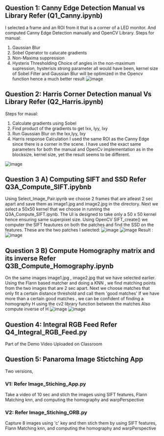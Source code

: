 ## Question 1: Canny Edge Detection Manual vs Library Refer (Q1_Canny.ipynb)

I selected a frame and an ROI from it that is a corner of a LED monitor. And computed Canny Edge Detection manually and OpenCV Library.
Steps for manual:
1) Gaussian Blur
2) Sobel Operator to calucate gradients
3) Non-Maxima suppression
4) Hysteris Thresholding
Choice of angles in the non-maximum supression, hysterisis strong parameter all would have been, kernel size of Sobel Filter and Gaussian Blur will be optimized in the Opencv function hence a much better result
![image](https://github.com/pvdsan/Assignment2/assets/22724124/91fc70e1-b922-4a57-81aa-3fc4957b71d3)


## Question 2: Harris Corner Detection manual Vs Library Refer (Q2_Harris.ipynb)
Steps for maual:
1) Calculate gradients using Sobel
2) Find product of the gradients to get Ixx, Iyy, Ixy
3) Run Gaussian Blur on the Ixx,Iyy, Ixy
4) Harris response Calculation
I used the same ROI as the Canny Edge since there is a corner in the scene.
I have used the exact same parameters for both the manual and OpenCv implementation as in the blocksize, kernel size, yet the result seems to be different.

![image](https://github.com/pvdsan/Assignment2/assets/22724124/a863d1b2-8630-471e-8aef-9fb8176edcdc)



## Question 3 A) Computing SIFT and SSD  Refer Q3A_Compute_SIFT.ipybnb
Using Select_Image_Pair.ipynb we choose 2 frames that are atleast 2 sec apart and save them as image1.jpg and image2.jpg in the directory.
Next we select a 50x50 kernel that we choose in running the Q3A_Compute_SIFT.ipynb. The UI is designed to take only a 50 x 50 kernel hence ensuring same superpixel size.
Using OpenCV SIFT_create() we computer the SIFT feautures on both the patches and find the SSD on the features.
These are the two patches I selected:
![image](https://github.com/pvdsan/Assignment2/assets/22724124/aeabd18d-ef71-4570-af71-3f4f76cba12f)
![image](https://github.com/pvdsan/Assignment2/assets/22724124/1ef65ccf-513f-4146-bccb-a8f5d4f7211d)
Result : ![image](https://github.com/pvdsan/Assignment2/assets/22724124/b173cb3a-8f80-4937-bf51-a57550e938b9)



## Question 3 B) Compute Homography matrix and its inverse Refer Q3B_Compute_Homography.ipynb

On the same images image1.jpg , image2.jpg that we have selected earlier.
Using the Flann based matcher and doing a KNN , we find matching points from the two images that are 2 sec apart.
Next we choose matches that only fit a certain distance threshold and call them 'good matches'
If we have more than a certain good matches , we can  be confident of finding a homography H using the cv2 library function between the matches 
Also compute inverse of H
![image](https://github.com/pvdsan/Assignment2/assets/22724124/44d4009c-2763-4987-9461-ac0713779ef2)
![image](https://github.com/pvdsan/Assignment2/assets/22724124/61c3220d-27ca-49d8-b8cb-ed529797b6ac)


## Question 4: Integral  RGB Feed Refer Q4_Integral_RGB_Feed.py
Part of the Demo Video Uploaded on Classroom


## Question 5: Panaroma Image Stictching App
Two versions,
### V1: Refer Image_Stiching_App.py
Take a video of 10 sec and stich the images using SIFT features, Flann Matching knn, and computing the homography and warpPerspective

### V2: Refer Image_Stiching_ORB.py
Capture 8 images using 'c' key and then stich them by using SIFT features, Flann Matching knn, and computing the homography and warpPerspective

